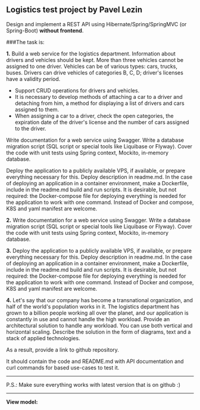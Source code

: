 Logistics test project by Pavel Lezin
----
Design and implement a REST API using Hibernate/Spring/SpringMVC (or Spring-Boot) **without frontend**.

###The task is:

**1.** Build a web service for the logistics department. Information about drivers and vehicles should be kept. More than three vehicles cannot be assigned to one driver.
Vehicles can be of various types: cars, trucks, buses. Drivers can drive vehicles of categories B, C, D; driver's licenses have a validity period.

 * Support CRUD operations for drivers and vehicles.
 * It is necessary to develop methods of attaching a car to a driver and detaching from him, a method for displaying a list of drivers and cars assigned to them.
 * When assigning a car to a driver, check the open categories, the expiration date of the driver's license and the number of cars assigned to the driver.

Write documentation for a web service using Swagger. Write a database migration script (SQL script or special tools like Liquibase or Flyway). Cover the code with unit tests using Spring context, Mockito, in-memory database.

Deploy the application to a publicly available VPS, if available, or prepare everything necessary for this. Deploy description in readme.md. In the case of deploying an application in a container environment, make a Dockerfile, include in the readme.md build and run scripts. It is desirable, but not required: the Docker-compose file for deploying everything is needed for the application to work with one command. Instead of Docker and compose, K8S and yaml manifest are welcome.

**2.** Write documentation for a web service using Swagger. Write a database migration script (SQL script or special tools like Liquibase or Flyway). Cover the code with unit tests using Spring context, Mockito, in-memory database.

**3.** Deploy the application to a publicly available VPS, if available, or prepare everything necessary for this. Deploy description in readme.md. In the case of deploying an application in a container environment, make a Dockerfile, include in the readme.md build and run scripts. It is desirable, but not required: the Docker-compose file for deploying everything is needed for the application to work with one command. Instead of Docker and compose, K8S and yaml manifest are welcome.

**4.** Let's say that our company has become a transnational organization, and half of the world's population works in it. The logistics department has grown to a billion people working all over the planet, and our application is constantly in use and cannot handle the high workload. Provide an architectural solution to handle any workload. You can use both vertical and horizontal scaling. Describe the solution in the form of diagrams, text and a stack of applied technologies.

As a result, provide a link to github repository.

It should contain the code and README.md with API documentation and curl commands for based use-cases to test it.

-----------------------------
P.S.: Make sure everything works with latest version that is on github :)

-----------------------------

**View model:**

